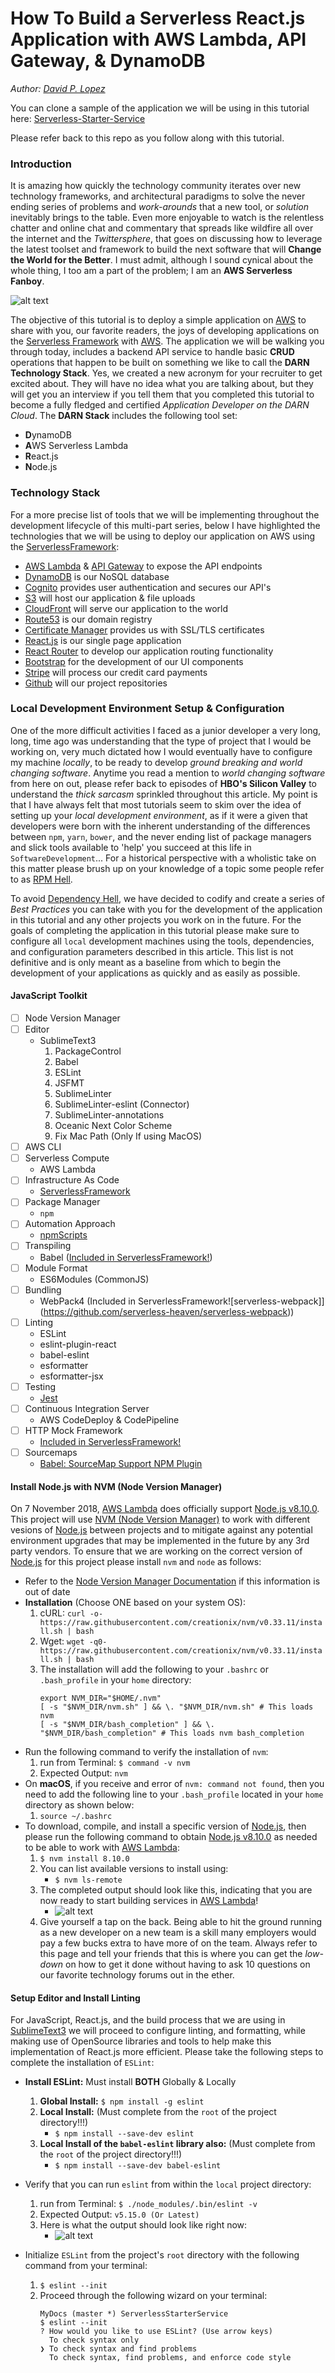 # How To Build a Serverless React.js Application with AWS Lambda, API Gateway, & DynamoDB

*Author: [David P. Lopez](http://www.DavidPLopez.com)*

You can clone a sample of the application we will be using in this tutorial here: [Serverless-Starter-Service](https://github.com/lopezdp/ServerlessStarterService.git)

Please refer back to this repo as you follow along with this tutorial.

### Introduction

It is amazing how quickly the technology community iterates over new technology frameworks, and architectural paradigms to solve the never ending series of problems and *work-arounds* that a new tool, or *solution* inevitably brings to the table. Even more enjoyable to watch is the relentless chatter and online chat and commentary that spreads like wildfire all over the internet and the *Twittersphere*, that goes on discussing how to leverage the latest toolset and framework to build the next software that will **Change the World for the Better**. I must admit, although I sound cynical about the whole thing, I too am a part of the problem; I am an **AWS Serverless Fanboy**. 

![alt text](https://github.com/lopezdp/TechnicalArticles/blob/master/img/AWSServerless.png "AWS Serverless Architecture")

The objective of this tutorial is to deploy a simple application on [AWS]() to share with you, our favorite readers, the joys of developing applications on the [Serverless Framework]() with [AWS](). The application we will be walking you through today, includes a backend API service to handle basic **CRUD** operations that happen to be built on something we like to call the **DARN Technology Stack**. Yes, we created a new acronym for your recruiter to get excited about. They will have no idea what you are talking about, but they will get you an interview if you tell them that you completed this tutorial to become a fully fledged and certified *Application Developer on the DARN Cloud*. The **DARN Stack** includes the following tool set:

* **D**ynamoDB
* **A**WS Serverless Lambda
* **R**eact.js
* **N**ode.js

### Technology Stack

For a more precise list of tools that we will be implementing throughout the development lifecycle of this multi-part series, below I have highlighted the technologies that we will be using to deploy our application on AWS using the [ServerlessFramework]():

* [AWS Lambda]() & [API Gateway]() to expose the API endpoints
* [DynamoDB]() is our NoSQL database
* [Cognito]() provides user authentication and secures our API's
* [S3]() will host our application & file uploads
* [CloudFront]() will serve our application to the world
* [Route53]() is our domain registry
* [Certificate Manager]() provides us with SSL/TLS certificates
* [React.js]() is our single page application
* [React Router]() to develop our application routing functionality
* [Bootstrap]() for the development of our UI components
* [Stripe]() will process our credit card payments
* [Github]() will our project repositories

### Local Development Environment Setup & Configuration

One of the more difficult activities I faced as a junior developer a very long, long, time ago was understanding that the type of project that I would be working on, very much dictated how I would eventually have to configure my machine *locally*, to be ready to develop *ground breaking and world changing software*. Anytime you read a mention to *world changing software* from here on out, please refer back to episodes of **HBO's Silicon Valley** to understand the *thick sarcasm* sprinkled throughout this article. My point is that I have always felt that most tutorials seem to skim over the idea of setting up your *local development environment*, as if it were a given that developers were born with the inherent understanding of the differences between `npm`, `yarn`, `bower`, and the never ending list of package managers and slick tools available to 'help' you succeed at this life in `SoftwareDevelopment`... For a historical perspective with a wholistic take on this matter please brush up on your knowledge of a topic some people refer to as [RPM Hell](http://wiki.c2.com/?RpmHell).

To avoid [Dependency Hell](http://wiki.c2.com/?DependencyHell), we have decided to codify and create a series of *Best Practices* you can take with you for the development of the application in this tutorial and any other projects you work on in the future. For the goals of completing the application in this tutorial please make sure to configure all `local` development machines using the tools, dependencies, and configuration parameters described in this article. This list is not definitive and is only meant as a baseline from which to begin the development of your applications as quickly and as easily as possible.

#### JavaScript Toolkit

- [ ] Node Version Manager
- [ ] Editor
	* SublimeText3
		1. PackageControl
		2. Babel
		3. ESLint
		4. JSFMT
		5. SublimeLinter
		6. SublimeLinter-eslint (Connector)
		7. SublimeLinter-annotations
		8. Oceanic Next Color Scheme
		9. Fix Mac Path (Only If using MacOS)
- [ ] AWS CLI
- [ ] Serverless Compute
	* AWS Lambda
- [ ] Infrastructure As Code
	* [ServerlessFramework](https://serverless.com)
- [ ] Package Manager
	* `npm`
- [ ] Automation Approach
	* [npmScripts](https://docs.npmjs.com/misc/scripts)
- [ ] Transpiling
	* Babel ([Included in ServerlessFramework!](https://babeljs.io))
- [ ] Module Format
	* ES6Modules (CommonJS)
- [ ] Bundling
	* WebPack4 (Included in ServerlessFramework![serverless-webpack]](https://github.com/serverless-heaven/serverless-webpack))
- [ ] Linting
	* ESLint
	* eslint-plugin-react
	* babel-eslint
	* esformatter
	* esformatter-jsx
- [ ] Testing
	* [Jest](https://jestjs.io)
- [ ] Continuous Integration Server
	* AWS CodeDeploy & CodePipeline
- [ ] HTTP Mock Framework
	* [Included in ServerlessFramework!](https://serverless.com)
- [ ] Sourcemaps
	* [Babel: SourceMap Support NPM Plugin](https://www.npmjs.com/package/babel-plugin-source-map-support)

#### Install Node.js with NVM (Node Version Manager)

On 7 November 2018, [AWS Lambda]() does officially support [Node.js v8.10.0](). This project will use [NVM (Node Version Manager)]() to work with different vesions of [Node.js]() between projects and to mitigate against any potential environment upgrades that may be implemented in the future by any 3rd party vendors. To ensure that we are working on the correct version of [Node.js]() for this project please install `nvm` and `node` as follows:

* Refer to the [Node Version Manager Documentation]() if this information is out of date
* **Installation** (Choose ONE based on your system OS):
	1. cURL: `curl -o- https://raw.githubusercontent.com/creationix/nvm/v0.33.11/install.sh | bash`
	2. Wget: `wget -q0- https://raw.githubusercontent.com/creationix/nvm/v0.33.11/install.sh | bash`
	3. The installation will add the following to your `.bashrc` or `.bash_profile` in your `home` directory:
		```
		export NVM_DIR="$HOME/.nvm"
		[ -s "$NVM_DIR/nvm.sh" ] && \. "$NVM_DIR/nvm.sh" # This loads nvm
		[ -s "$NVM_DIR/bash_completion" ] && \. "$NVM_DIR/bash_completion" # This loads nvm bash_completion
		```
* Run the following command to verify the installation of `nvm`:
	1. run from Terminal: `$ command -v nvm`
	2. Expected Output: `nvm`
* On **macOS**, if you receive and error of `nvm: command not found`, then you need to add the following line to your `.bash_profile` located in your `home` directory as shown below:
	1. `source ~/.bashrc`
* To download, compile, and install a specific version of [Node.js](), then please run the following command to obtain [Node.js v8.10.0]() as needed to be able to work with [AWS Lambda]():
	1. `$ nvm install 8.10.0`
	2. You can list available versions to install using:
		* `$ nvm ls-remote`
	3. The completed output should look like this, indicating that you are now ready to start building services in [AWS Lambda]()!
		* ![alt text](https://github.com/lopezdp/TechnicalArticles/blob/master/img/NodeInstallComplete4Lambda.png "Complete Node Install with NVM!")
	4. Give yourself a tap on the back. Being able to hit the ground running as a new developer on a new team is a skill many employers would pay a few bucks extra to have more of on the team. Always refer to this page and tell your friends that this is where you can get the *low-down* on how to get it done without having to ask 10 questions on our favorite technology forums out in the ether.

#### Setup Editor and Install Linting

For JavaScript, React.js, and the build process that we are using in [SublimeText3]() we will proceed to configure linting, and formatting, while making use of OpenSource libraries and tools to help make this implementation of React.js more efficient. Please take the following steps to complete the installation of `ESLint`:

* **Install ESLint:** Must install **BOTH** Globally & Locally
	1. **Global Install:** `$ npm install -g eslint`
	2. **Local Install:** (Must complete from the `root` of the project directory!!!)
		* `$ npm install --save-dev eslint`
	3. **Local Install of the `babel-eslint` library also:** (Must complete from the `root` of the project directory!!!)
		* `$ npm install --save-dev babel-eslint`

* Verify that you can run `eslint` from within the `local` project directory:
	1. run from Terminal: `$ ./node_modules/.bin/eslint -v`
	2. Expected Output: `v5.15.0 (Or Latest)`
	3. Here is what the output should look like right now:
		* ![alt text](https://github.com/lopezdp/TechnicalArticles/blob/master/img/ESLintInstalled.png "Complete ESLint Install!")

* Initialize `ESLint` from the project's `root` directory with the following command from your terminal:
	1. `$ eslint --init`
	2. Proceed through the following wizard on your terminal:
		```
		MyDocs (master *) ServerlessStarterService
		$ eslint --init
		? How would you like to use ESLint? (Use arrow keys)
		  To check syntax only 
		❯ To check syntax and find problems 
		  To check syntax, find problems, and enforce code style
		```


































